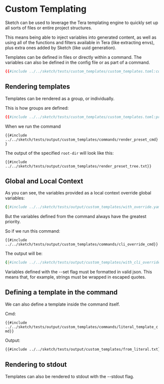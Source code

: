 # Custom Templating

Sketch can be used to leverage the Tera templating engine to quickly set up all sorts of files or entire project structures.

This means being able to inject variables into generated content, as well as using all of the functions and filters available in Tera (like extracting envs), plus extra ones added by Sketch (like uuid generation). 

Templates can be defined in files or directly within a command. The variables can also be defined in the config file or as part of a command.

```toml
{{#include ../../sketch/tests/custom_templates/custom_templates.toml:config}}
```

## Rendering templates

Templates can be rendered as a group, or individually.

This is how groups are defined:

```toml
{{#include ../../sketch/tests/custom_templates/custom_templates.toml:preset}}
```

When we run the command

`{{#include ../../sketch/tests/output/custom_templates/commands/render_preset_cmd}}`

The output of the specified `root-dir` will look like this:

```
{{#include ../../sketch/tests/output/custom_templates/render_preset_tree.txt}}
```

## Global and Local Context

As you can see, the variables provided as a local context override global variables:

```yaml
{{#include ../../sketch/tests/output/custom_templates/with_override.yaml}}
```

But the variables defined from the command always have the greatest priority. 

So if we run this command:

`{{#include ../../sketch/tests/output/custom_templates/commands/cli_override_cmd}}`

The output will be:

```yaml
{{#include ../../sketch/tests/output/custom_templates/with_cli_override.yaml}}
```

<div class="warning">
Variables defined with the --set flag must be formatted in valid json. This means that, for example, strings must be wrapped in escaped quotes.
</div>

## Defining a template in the command

We can also define a template inside the command itself.

Cmd:

`{{#include ../../sketch/tests/output/custom_templates/commands/literal_template_cmd}}`

Output:

```txt
{{#include ../../sketch/tests/output/custom_templates/from_literal.txt}}
```


## Rendering to stdout

Templates can also be rendered to stdout with the --stdout flag.
